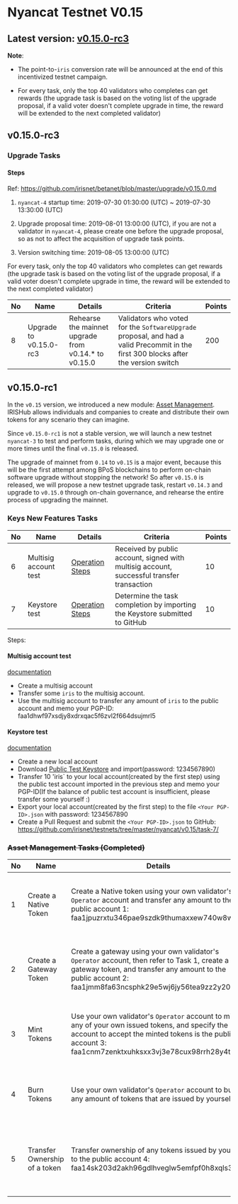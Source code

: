 # Nyancat Testnet V0.15

## Latest version: [v0.15.0-rc3](https://github.com/irisnet/irishub/releases/tag/v0.15.0-rc3)

**Note**:

- The point-to-`iris` conversion rate will be announced at the end of this incentivized testnet campaign.

- For every task, only the top 40 validators who completes can get rewards (the upgrade task is based on the voting list of the upgrade proposal, if a valid voter doesn't complete upgrade in time, the reward will be extended to the next completed validator)

## v0.15.0-rc3

### Upgrade Tasks

#### Steps

Ref: <https://github.com/irisnet/betanet/blob/master/upgrade/v0.15.0.md>

1. `nyancat-4` startup time: 2019-07-30 01:30:00 (UTC) ~ 2019-07-30 13:30:00 (UTC)

2. Upgrade proposal time: 2019-08-01 13:00:00 (UTC), if you are not a validator in `nyancat-4`, please create one before the upgrade proposal, so as not to affect the acquisition of upgrade task points.

3. Version switching time: 2019-08-05 13:00:00 (UTC)

For every task, only the top 40 validators who completes can get rewards (the upgrade task is based on the voting list of the upgrade proposal, if a valid voter doesn't complete upgrade in time, the reward will be extended to the next completed validator)

| No   | Name             | Details                                                      | Criteria                                                     | Points |
| ---- | ---------------- | ------------------------------------------------------------ | ------------------------------------------------------------ | ------ |
| 8 | Upgrade to v0.15.0-rc3 | Rehearse the mainnet upgrade from v0.14.* to v0.15.0 | Validators who voted for the `SoftwareUpgrade` proposal, and had a valid Precommit in the first 300 blocks after the version switch | 200 |

## v0.15.0-rc1

In the `v0.15` version, we introduced a new module: [Asset Management](https://github.com/irisnet/irishub/blob/develop/docs/features/asset.md). IRISHub allows individuals and companies to create and distribute their own tokens for any scenario they can imagine.

Since `v0.15.0-rc1` is not a stable version, we will launch a new testnet `nyancat-3` to test and perform tasks, during which we may upgrade one or more times until the final `v0.15.0` is released.

The upgrade of mainnet from `0.14` to `v0.15` is a major event, because this will be the first attempt among BPoS blockchains to perform on-chain software upgrade without stopping the network!  So after `v0.15.0` is released, we will propose a new testnet upgrade task, restart `v0.14.3` and upgrade to `v0.15.0` through on-chain governance, and rehearse the entire process of upgrading the mainnet.

### Keys New Features Tasks

| No   | Name             | Details                                                      | Criteria                                                     | Points |
| ---- | ---------------- | ------------------------------------------------------------ | ------------------------------------------------------------ | ------ |
| 6 | Multisig account test| [Operation Steps](#Multisig-account-test) | Received by public account, signed with multisig account, successful transfer transaction | 10 |
| 7 | Keystore test | [Operation Steps](#Keystore-test) | Determine the task completion by importing the Keystore submitted to GitHub | 10 |

Steps:

#### Multisig account test

[documentation](https://stage.irisnet.org/docs/cli-client/keys/add.html#create-multisig-account)

- Create a multisig account
- Transfer some `iris` to the multisig account.
- Use the multisig account to transfer any amount of `iris` to the public account and memo your PGP-ID: faa1dhwf97xsdjy8xdrxqac5f6zvl2f664dsujmrl5

#### Keystore test

[documentation](https://stage.irisnet.org/docs/cli-client/keys/export.html#example)

- Create a new local account
- Download [Public Test Keystore](task-7/public-keystore.json) and import(password: 1234567890)
- Transfer 10 'iris` to your local account(created by the first step) using the public test account imported in the previous step and memo your PGP-ID(If the balance of public test account is insufficient, please transfer some yourself :)
- Export your local account(created by the first step) to the file `<Your PGP-ID>.json` with password: 1234567890
- Create a Pull Request and submit the `<Your PGP-ID>.json` to GitHub: <https://github.com/irisnet/testnets/tree/master/nyancat/v0.15/task-7/>

### ~~Asset Management Tasks (Completed)~~

| No   | Name             | Details                                                      | Criteria                                                     | Points |
| ---- | ---------------- | ------------------------------------------------------------ | ------------------------------------------------------------ | ------ |
| 1 | Create a Native Token | Create a Native token using your own validator's `Operator` account and transfer any amount to the public account 1: faa1jpuzrxtu346pae9szdk9thumaxxew740w8w3an | Match the owner of the tokens recieved by the public account | 20 |
2 | Create a Gateway Token | Create a gateway using your own validator's `Operator` account, then refer to Task 1, create a gateway token, and transfer any amount to the public account 2: faa1jmm8fa63ncsphk29e5wj6jy56tea9zz2y202mn | Match the owner of the tokens recieved by the public account | 30 |
| 3 | Mint Tokens | Use your own validator's `Operator` account to mint any of your own issued tokens, and specify the account to accept the minted tokens is the public account 3: faa1cnm7zenktxuhksxx3vj3e78cux98rrh28y4tcd | Match the owner of the tokens recieved by the public account | 10 |
| 4 | Burn Tokens | Use your own validator's `Operator` account to burn any amount of tokens that are issued by yourself | Match the sender address of the valid Burn transaction | 10 |
| 5 | Transfer Ownership of a token | Transfer ownership of any tokens issued by yourself to the public account 4: faa14sk203d2akh96gdlhveglw5emfpf0h8xqls3l0 | Match the original owner of the tokens recieved by the public account | 10 |
